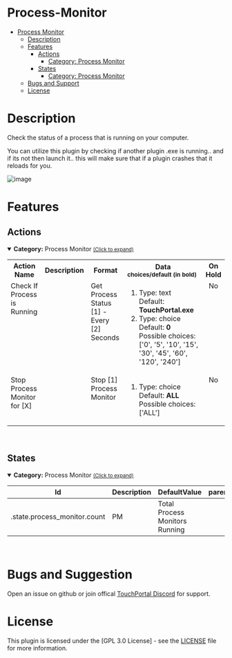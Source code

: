 
# Process-Monitor
- [Process Monitor](#Process-Monitor)
  - [Description](#description)
  - [Features](#Features)
    - [Actions](#actions)
        - [Category: Process Monitor](#tp.plugin.process_monitor.mainactions)
    - [States](#states)
        - [Category: Process Monitor](#tp.plugin.process_monitor.mainstates)
  - [Bugs and Support](#bugs-and-suggestion)
  - [License](#license)
  
# Description
 Check the status of a process that is running on your computer.
 
 You can utilize this plugin by checking if another plugin .exe is running.. and if its not then launch it.. this will make sure that if a plugin crashes that it reloads for you.
 
 
![image](https://user-images.githubusercontent.com/76603653/213901271-82eb4b9e-767d-44cc-a8d6-92e908c4c72e.png)


# Features

## Actions
<details open id='tp.plugin.process_monitor.mainactions'><summary><b>Category:</b> Process Monitor <small><ins>(Click to expand)</ins></small></summary><table>
<tr valign='buttom'><th>Action Name</th><th>Description</th><th>Format</th><th nowrap>Data<br/><div align=left><sub>choices/default (in bold)</th><th>On<br/>Hold</sub></div></th></tr>
<tr valign='top'><td>Check If Process is Running</td><td> </td><td>Get Process Status [1] - Every [2] Seconds</td><td><ol start=1><li>Type: text &nbsp; 
Default: <b>TouchPortal.exe</b></li>
<li>Type: choice &nbsp; 
Default: <b>0</b> Possible choices: ['0', '5', '10', '15', '30', '45', '60', '120', '240']</li>
</ol></td>
<td align=center>No</td>
<tr valign='top'><td>Stop Process Monitor for [X]</td><td> </td><td>Stop [1] Process Monitor</td><td><ol start=1><li>Type: choice &nbsp; 
Default: <b>ALL</b> Possible choices: ['ALL']</li>
</ol></td>
<td align=center>No</td>
</tr></table></details>
<br>

## States
<details open id='tp.plugin.process_monitor.mainstates'><summary><b>Category:</b> Process Monitor <small><ins>(Click to expand)</ins></small></summary>


| Id | Description | DefaultValue | parentGroup |
| --- | --- | --- | --- |
| .state.process_monitor.count | PM |  Total Process Monitors Running |  |   |
</details>

<br>

# Bugs and Suggestion
Open an issue on github or join offical [TouchPortal Discord](https://discord.gg/MgxQb8r) for support.


# License
This plugin is licensed under the [GPL 3.0 License] - see the [LICENSE](LICENSE) file for more information.

